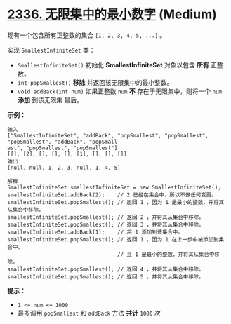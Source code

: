 # [2336. 无限集中的最小数字][link] (Medium)

[link]: https://leetcode.cn/problems/smallest-number-in-infinite-set/

现有一个包含所有正整数的集合 `[1, 2, 3, 4, 5, ...]` 。

实现 `SmallestInfiniteSet` 类：

- `SmallestInfiniteSet()` 初始化 **SmallestInfiniteSet** 对象以包含 **所有** 正整数。
- `int popSmallest()` **移除** 并返回该无限集中的最小整数。
- `void addBack(int num)` 如果正整数 `num` **不** 存在于无限集中，则将一个 `num` **添加** 到该无限集
最后。

**示例：**

```
输入
["SmallestInfiniteSet", "addBack", "popSmallest", "popSmallest", "popSmallest", "addBack", "popSmall
est", "popSmallest", "popSmallest"]
[[], [2], [], [], [], [1], [], [], []]
输出
[null, null, 1, 2, 3, null, 1, 4, 5]

解释
SmallestInfiniteSet smallestInfiniteSet = new SmallestInfiniteSet();
smallestInfiniteSet.addBack(2);    // 2 已经在集合中，所以不做任何变更。
smallestInfiniteSet.popSmallest(); // 返回 1 ，因为 1 是最小的整数，并将其从集合中移除。
smallestInfiniteSet.popSmallest(); // 返回 2 ，并将其从集合中移除。
smallestInfiniteSet.popSmallest(); // 返回 3 ，并将其从集合中移除。
smallestInfiniteSet.addBack(1);    // 将 1 添加到该集合中。
smallestInfiniteSet.popSmallest(); // 返回 1 ，因为 1 在上一步中被添加到集合中，
                                   // 且 1 是最小的整数，并将其从集合中移除。
smallestInfiniteSet.popSmallest(); // 返回 4 ，并将其从集合中移除。
smallestInfiniteSet.popSmallest(); // 返回 5 ，并将其从集合中移除。
```

**提示：**

- `1 <= num <= 1000`
- 最多调用 `popSmallest` 和 `addBack` 方法 **共计** `1000` 次
